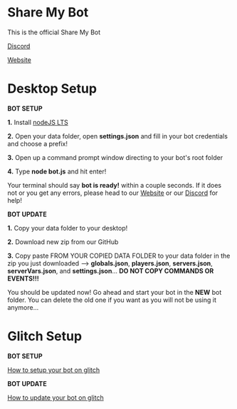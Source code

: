# Share My Bot
 This is the official Share My Bot


[Discord](https://discord.gg/vgPEmsv)

[Website](https://buildmybot.flarum.cloud/)



# Desktop Setup

**BOT SETUP**

**1.** Install [nodeJS LTS](https://nodejs.org/en/)

**2.** Open your data folder, open **settings.json** and fill in your bot credentials and choose a prefix!

**3.** Open up a command prompt window directing to your bot's root folder

**4.** Type **node bot.js** and hit enter!

Your terminal should say **bot is ready!** within a couple seconds. If it does not or you get any errors, please head to our [Website](https://buildmybot.flarum.cloud/) or our [Discord](https://discord.gg/vgPEmsv) for help!


**BOT UPDATE**

**1.** Copy your data folder to your desktop!

**2.** Download new zip from our GitHub

**3.** Copy paste FROM YOUR COPIED DATA FOLDER to your data folder in the zip you just downloaded --> **globals.json**, **players.json**, **servers.json**, **serverVars.json**, and **settings.json**... **DO NOT COPY COMMANDS OR EVENTS!!!**

You should be updated now! Go ahead and start your bot in the **NEW** bot folder. You can delete the old one if you want as you will not be using it anymore...


# Glitch Setup

**BOT SETUP**

[How to setup your bot on glitch](https://youtu.be/S2g55vuevKI)

**BOT UPDATE**

[How to update your bot on glitch](https://youtu.be/EnHyuwFUqZw)
